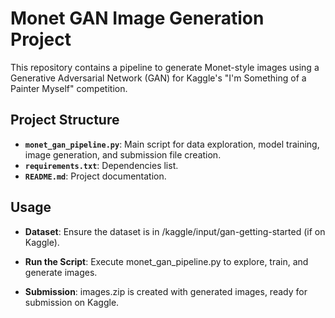 # Monet GAN Image Generation Project

This repository contains a pipeline to generate Monet-style images using a Generative Adversarial Network (GAN) for Kaggle's "I'm Something of a Painter Myself" competition.

## Project Structure
- **`monet_gan_pipeline.py`**: Main script for data exploration, model training, image generation, and submission file creation.
- **`requirements.txt`**: Dependencies list.
- **`README.md`**: Project documentation.


## Usage

- **Dataset**: Ensure the dataset is in /kaggle/input/gan-getting-started (if on Kaggle).

- **Run the Script**: Execute monet_gan_pipeline.py to explore, train, and generate images.

- **Submission**: images.zip is created with generated images, ready for submission on Kaggle.